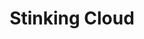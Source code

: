 ---
title: "Stinking Cloud"
index: "stinking-cloud"
permalink: /spells/stinking-cloud/
tags:
  - Spell
  - 3rd Level
  - Conjuration
available_for:
  - Bard
  - Sorcerer
  - Wizard
level: "3rd Level"
school: "Conjuration"
range: "90 ft"
area: "20 ft"
shape: "Sphere"
comp:
  - V
  - S
  - M
material: "a rotten egg or several skunk cabbage leaves."
duration: "1 Minute"
concentration: true
attack: "CON Save"
description: |
  You create a 20-foot-radius sphere of yellow, nauseating gas centered on a point within range. The cloud spreads around corners, and its area is heavily obscured. The cloud lingers in the air for the duration.

  Each creature that is completely within the cloud at the start of its turn must make a constitution saving throw against poison. On a failed save, the creature spends its action that turn retching and reeling. Creatures that don't need to breathe or are immune to poison automatically succeed on this saving throw.

  A moderate wind (at least 10 miles per hour) disperses the cloud after 4 rounds. A strong wind (at least 20 miles per hour) disperses it after 1 round.
excerpt: "You create a 20-foot-radius sphere of yellow, nauseating gas centered on a point within range."
source: "Basic Rules"
---